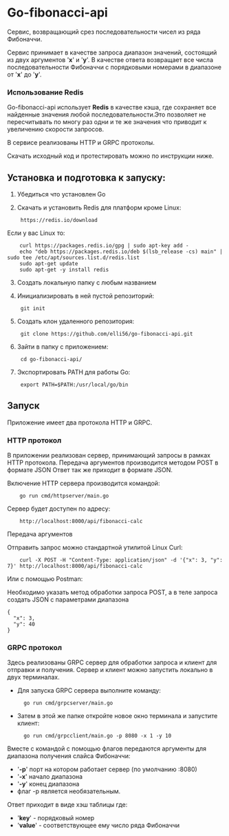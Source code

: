 # Go-fibonacci-api

Сервис, возвращающий срез последовательности чисел из ряда Фибоначчи. 

Сервис принимает в качестве запроса диапазон значений, состоящий из двух аргументов '**x**' и '**y**'. 
В качестве ответа возвращает все числа последовательности Фибоначчи с порядковыми номерами в диапазоне от '**x**' до '**y**'.

### Использование Redis
Go-fibonacci-api использует **Redis** в качестве кэша, где сохраняет все найденные значения любой последовательности.Это позволяет не пересчитывать по многу раз одни и те же значения что приводит к увеличению скорости запросов.

В сервисе реализованы HTTP и GRPC протоколы.

Скачать исходный код и протестировать можно по инструкции ниже.

## Установка и подготовка к запуску:
1. Убедиться что установлен Go

2. Cкачать и установить Redis для платформ кроме Linux:

        https://redis.io/download
        
Если у вас Linux то:

        curl https://packages.redis.io/gpg | sudo apt-key add -
        echo "deb https://packages.redis.io/deb $(lsb_release -cs) main" | sudo tee /etc/apt/sources.list.d/redis.list
        sudo apt-get update
        sudo apt-get -y install redis
        
3. Создать локальную папку с любым названием
4. Инициализировать в ней пустой репозиторий:

        git init 

5. Создать клон удаленного репозитория: 

        git clone https://github.com/elli56/go-fibonacci-api.git

6. Зайти в папку с приложением: 

        cd go-fibonacci-api/

7. Экспортировать PATH для работы Go: 

        export PATH=$PATH:/usr/local/go/bin

## Запуск

Приложение имеет два протокола HTTP и  GRPC. 


### HTTP протокол
В приложении реализован сервер, принимающий запросы в рамках HTTP протокола.
Передача аргументов производится методом POST в формате JSON 
Ответ так же приходит в формате JSON.


Включение HTTP сервера производится командой:

        go run cmd/httpserver/main.go

Сервер будет доступен по адресу:

        http://localhost:8000/api/fibonacci-calc


Передача аргументов

Отправить запрос можно стандартной утилитой Linux Curl:

        curl -X POST -H "Content-Type: application/json" -d '{"x": 3, "y": 7}' http://localhost:8000/api/fibonacci-calc

Или с помощью Postman:

Необходимо указать метод обработки запроса POST, а в теле запроса создать JSON с параметрами диапазона

```
{ 
  "x": 3, 
  "y": 40 
}
```

### GRPC протокол
Здесь реализованы GRPC сервер для обработки запроса и клиент для отправки и получения.
Сервер и клиент можно запустить локально в двух терминалах. 

+ Для запуска GRPC сервера выполните команду:

        go run cmd/grpcserver/main.go

+ Затем в этой же папке откройте новое окно терминала и запустите клиент:

        go run cmd/grpcclient/main.go -p 8080 -x 1 -y 10

Вместе с командой с помощью флагов передаются аргументы для диапазона получения слайса Фибоначчи:
+ '**-p**' порт на котором работает сервер (по умолчанию :8080)
+ '**-x**' начало диапазона 
+ '**-y**' конец диапазона
+ флаг -p является необязательным.

Ответ приходит в виде хэш таблицы где: 
  - '**key**' - порядковый номер 
  - '**value**' - соответствующее ему число ряда Фибоначчи

